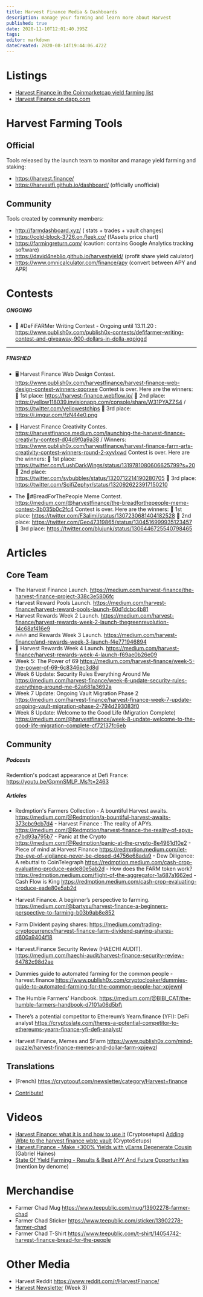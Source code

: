 ```yaml
---
title: Harvest Finance Media & Dashboards
description: manage your farming and learn more about Harvest
published: true
date: 2020-11-10T12:01:40.395Z
tags: 
editor: markdown
dateCreated: 2020-08-14T19:44:06.472Z
---
```


# Listings

- [Harvest Finance in the Coinmarketcap yield farming list](https://coinmarketcap.com/yield-farming/)
- [Harvest Finance on dapp.com](https://www.dapp.com/ja/app/harvest-finance)



# Harvest Farming Tools

## Official

Tools released by the launch team to monitor and manage yield farming and staking:

- https://harvest.finance/
- https://harvestfi.github.io/dashboard/ (officially unofficial)

## Community


Tools created by community members:
- http://farmdashboard.xyz/ ( stats + trades + vault changes)
- https://cold-block-3726.on.fleek.co/ (fAssets price chart)
- https://farmingreturn.com/ (caution: contains Google Analytics tracking software)
- https://david4neblio.github.io/harvestyield/ (profit share yield calulator)
- https://www.omnicalculator.com/finance/apy (convert between APY and APR)

# Contests
##### ONGOING
- :pencil:  #DeFiFARMer Writing Contest - Ongoing until 13.11.20 : https://www.publish0x.com/publish0x-contests/defifarmer-writing-contest-and-giveaway-900-dollars-in-dolla-xqojggd

---
##### FINISHED
- 🖥️ Harvest Finance Web Design Contest. https://www.publish0x.com/harvestfinance/harvest-finance-web-design-contest-winners-xqorxee
Contest is over. Here are the winners:
🥇 1st place: https://harvest-finance.webflow.io/
🥈 2nd place: https://yellow118039.invisionapp.com/console/share/W31PYAZZS4 / https://twitter.com/yellowestchips
🥉 3rd place: https://i.imgur.com/fzN44e0.png

- 🎉 Harvest Finance Creativity Contes. https://harvestfinance.medium.com/launching-the-harvest-finance-creativity-contest-d04d9f0a9a38 / Winners: https://www.publish0x.com/harvestfinance/harvest-finance-farm-arts-creativity-contest-winners-round-2-xyvlxwd
Contest is over. Here are the winners: 
🥇 1st place: https://twitter.com/LushDarkWings/status/1319781080606625799?s=20
🥈 2nd place: https://twitter.com/svbubbles/status/1320712214190280705
🥉 3rd place: https://twitter.com/ScifiZephyr/status/1320926223917150210

- The 🥖#BreadForThePeople Meme Contest. https://medium.com/@harvestfinance/the-breadforthepeople-meme-contest-3b035b0c2fc4
Contest is over. Here are the winners: 
🥇 1st place: https://twitter.com/F3alimi/status/1307230681404182528
🥈 2nd place: https://twitter.com/Geo47319865/status/1304516999935123457
🥉 3rd place: https://twitter.com/blujunk/status/1306446725540798465





# Articles

## Core Team
- The Harvest Finance Launch. https://medium.com/harvest-finance/the-harvest-finance-project-338c3e5806fc
- Harvest Reward Pools Launch. https://medium.com/harvest-finance/harvest-reward-pools-launch-60d1dcbc4b81
- Harvest Rewards Week 2 Launch. https://medium.com/harvest-finance/harvest-rewards-week-2-launch-thegreenrevolution-14c68af416e9
- 🔥🔥🔥 and Rewards Week 3 Launch. https://medium.com/harvest-finance/and-rewards-week-3-launch-f4e771946894
- 🚜 Harvest Rewards Week 4 Launch. https://medium.com/harvest-finance/harvest-rewards-week-4-launch-f69ae0b26e09
- Week 5: The Power of 69 https://medium.com/harvest-finance/week-5-the-power-of-69-6c8346ec3d8d
- Week 6 Update: Security Rules Everything Around Me https://medium.com/harvest-finance/week-6-update-security-rules-everything-around-me-62a681a3692a
- Week 7 Update: Ongoing Vault Migration Phase 2 https://medium.com/harvest-finance/harvest-finance-week-7-update-ongoing-vault-migration-phase-2-794d293083f0
- Week 8 Update: Welcome to the Good Life (Migration Complete) https://medium.com/@harvestfinance/week-8-update-welcome-to-the-good-life-migration-complete-cf72137fc6eb

## Community
##### Podcasts
Redemtion's podcast appearance at Defi France: https://youtu.be/GpmnSMLP_Ms?t=2463
##### Articles
- Redmption's Farmers Collection
		- A bountiful Harvest awaits. https://medium.com/@Redmption/a-bountiful-harvest-awaits-373cbc9cb7d4
		- Harvest Finance : The reality of APYs. https://medium.com/@Redmption/harvest-finance-the-reality-of-apys-e7bd93a795b7
		- Panic at the Crypto https://medium.com/@Redmption/panic-at-the-crypto-8e4961d10e2
		- Piece of mind at Harvest Finance https://redmption.medium.com/let-the-eye-of-vigilance-never-be-closed-d4756e68ada9
		- Dew Diligence: A rebuttal to CoinTelegraph https://redmption.medium.com/cash-crop-evaluating-produce-eade80e5ab2d
		- How does the FARM token work? https://redmption.medium.com/flight-of-the-aggregator-1a687a1662ed
		- Cash Flow is King https://redmption.medium.com/cash-crop-evaluating-produce-eade80e5ab2d
    
- Harvest Finance. A beginner’s perspective to farming. https://medium.com/@bartysu/harvest-finance-a-beginners-perspective-to-farming-b03b9ab8e852
- Farm Divident paying shares: https://medium.com/trading-cryptocurrency/harvest-finance-farm-dividend-paying-shares-d600a9404f18
- Harvest.Finance Security Review (HAECHI AUDIT). https://medium.com/haechi-audit/harvest-finance-security-review-64782c98d2ae
- Dummies guide to automated farming for the common people - harvest.finance https://www.publish0x.com/cryptocloaker/dummies-guide-to-automated-farming-for-the-common-people-har-xpjewnl
- The Humble Farmers’ Handbook. https://medium.com/@BIBI_CAT/the-humble-farmers-handbook-d7101a06d5bf\
- There’s a potential competitor to Ethereum’s Yearn.finance (YFI): DeFi analyst https://cryptoslate.com/theres-a-potential-competitor-to-ethereums-yearn-finance-yfi-defi-analyst/
- Harvest Finance, Memes and $Farm https://www.publish0x.com/mind-puzzle/harvest-finance-memes-and-dollar-farm-xpjewzl

## Translations
- (French) https://cryptoouf.com/newsletter/category/Harvest+finance

- [Contribute!](/contribute)

# Videos
- [Harvest Finance: what it is and how to use it](https://youtu.be/-smwjTROfmw) (Cryptosetups)
[Adding Wbtc to the harvest finance wbtc vault](https://odysee.com/@Crypto-Setups:c/Adding-Wbtc-to-the-harvest-finance-wbtc-vault-:7?r=3aA1dgK5aTsvGTe8qNDGyYhDNahgncms) (CryptoSetups) 
- [Harvest.Finance - Make +300% Yields with yEarns Degenerate Cousin](https://www.youtube.com/watch?v=wmP2fGKUJG8) (Gabriel Haines)
- [State Of Yield Farming - Results & Best APY And Future Opportunities
](https://www.youtube.com/watch?v=vrOlFGavRBs&t=510) (mention by denome)

# Merchandise
- Farmer Chad Mug https://www.teepublic.com/mug/13902278-farmer-chad
- Farmer Chad Sticker https://www.teepublic.com/sticker/13902278-farmer-chad
- Farmer Chad T-Shirt https://www.teepublic.com/t-shirt/14054742-harvest-finance-bread-for-the-people

# Other Media
- Harvest Reddit https://www.reddit.com/r/HarvestFinance/
- [Harvest Newsletter](/harvest_newsletter_.pdf) (Week 3)
